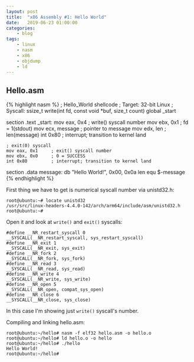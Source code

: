```yaml
---
layout: post
title:	"x86 Assembly #1: Hello World"
date:	2019-06-23 01:00:00
categories:
    - blog
tags:
    - linux
    - nasm
    - x86
    - objdump
    - ld
---
```

## Hello.asm
{% highlight nasm %}
; Hello_World shellcode
; Target: 32-bit Linux
; Syscall: ssize_t write(int fd, const void *buf, size_t count)
global _start

section .text
_start:
    mov eax, 0x4     ; write() syscall number
    mov ebx, 0x1     ; fd = 1(stdout)
    mov ecx, message ; pointer to message
    mov edx, len     ; len(message)
    int 0x80         ; interrupt; transition to kernel land

    ; exit(0) syscall
    mov eax, 0x1     ; exit() syscall number
    mov ebx, 0x0     ; 0 = SUCCESS
    int 0x80         ; interrupt; transition to kernel land

section .data
    message: db "Hello World!", 0x00, 0x0a
    len equ $-message
{% endhighlight %}

First thing we have to get is numerical syscall number via unistd32.h:
~~~
root@ubuntu:~# locate unistd32
/usr/src/linux-headers-4.4.0-142/arch/arm64/include/asm/unistd32.h
root@ubuntu:~#
~~~

Open it and look at `write()` and `exit()` syscalls:
~~~
#define __NR_restart_syscall 0
__SYSCALL(__NR_restart_syscall, sys_restart_syscall)
#define __NR_exit 1
__SYSCALL(__NR_exit, sys_exit)
#define __NR_fork 2
__SYSCALL(__NR_fork, sys_fork)
#define __NR_read 3
__SYSCALL(__NR_read, sys_read)
#define __NR_write 4
__SYSCALL(__NR_write, sys_write)
#define __NR_open 5
__SYSCALL(__NR_open, compat_sys_open)
#define __NR_close 6
__SYSCALL(__NR_close, sys_close)
~~~

In this case I'm showing just `write()` syscall's number.

Compiling and linking hello.asm:
~~~
root@ubuntu:~/hello# nasm -f elf32 hello.asm -o hello.o
root@ubuntu:~/hello# ld hello.o -o hello
root@ubuntu:~/hello# ./hello
Hello World!
root@ubuntu:~/hello#
~~~